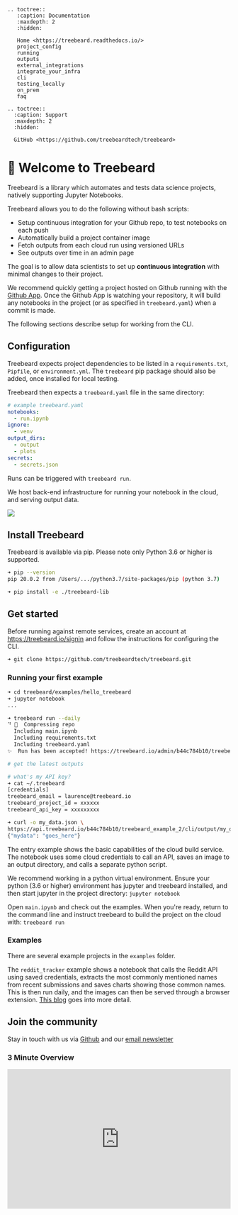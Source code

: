 ```eval_rst
.. toctree::
   :caption: Documentation
   :maxdepth: 2
   :hidden:

   Home <https://treebeard.readthedocs.io/>
   project_config
   running
   outputs
   external_integrations
   integrate_your_infra
   cli
   testing_locally
   on_prem
   faq

.. toctree::
  :caption: Support
  :maxdepth: 2
  :hidden:

  GitHub <https://github.com/treebeardtech/treebeard>

```

# 🌲 Welcome to Treebeard

Treebeard is a library which automates and tests data science projects, natively supporting Jupyter Notebooks.

Treebeard allows you to do the following without bash scripts:

- Setup continuous integration for your Github repo, to test notebooks on each push
- Automatically build a project container image
- Fetch outputs from each cloud run using versioned URLs
- See outputs over time in an admin page

The goal is to allow data scientists to set up **continuous integration** with minimal changes to their project.

We recommend quickly getting a project hosted on Github running with the [Github App](https://github.com/marketplace/treebeard-build). Once the Github App is watching your repository, it will build any notebooks in the project (or as specified in `treebeard.yaml`) when a commit is made.

The following sections describe setup for working from the CLI.

## Configuration

Treebeard expects project dependencies to be listed in a `requirements.txt`, `Pipfile`, or `environment.yml`. The `treebeard` pip package should also be added, once installed for local testing.

Treebeard then expects a `treebeard.yaml` file in the same directory:

```yaml
# example treebeard.yaml
notebooks:
  - run.ipynb
ignore:
  - venv
output_dirs:
  - output
  - plots
secrets:
  - secrets.json
```

Runs can be triggered with `treebeard run`.

We host back-end infrastructure for running your notebook in the cloud, and serving output data.

![](https://treebeard.io/static/slack_integration-ba8ff89332c2e14c928973a841842e5b.png)

## Install Treebeard

Treebeard is available via pip. Please note only Python 3.6 or higher is supported.

```bash
➜ pip --version
pip 20.0.2 from /Users/.../python3.7/site-packages/pip (python 3.7)
```

```bash
➜ pip install -e ./treebeard-lib
```

## Get started

Before running against remote services, create an account at https://treebeard.io/signin and follow the instructions for configuring the CLI.

```bash
➜ git clone https://github.com/treebeardtech/treebeard.git
```

### Running your first example

```bash
➜ cd treebeard/examples/hello_treebeard
➜ jupyter notebook
...

➜ treebeard run --daily
⠙ 🌲  Compressing repo
  Including main.ipynb
  Including requirements.txt
  Including treebeard.yaml
✨  Run has been accepted! https://treebeard.io/admin/b44c784b10/treebeard_example_2/cf7a1475-6105-42b6-abeb-ba71420c6a55

# get the latest outputs

# what's my API key?
➜ cat ~/.treebeard
[credentials]
treebeard_email = laurence@treebeard.io
treebeard_project_id = xxxxxx
treebeard_api_key = xxxxxxxxx

➜ curl -o my_data.json \
https://api.treebeard.io/b44c784b10/treebeard_example_2/cli/output/my_data.json?api_key=xxxxxxxxxx
{"mydata": "goes_here"}
```

The entry example shows the basic capabilities of the cloud build service.  
The notebook uses some cloud credentials to call an API, saves an image to an output directory, and calls a separate python script.

We recommend working in a python virtual environment. Ensure your python (3.6 or higher) environment has jupyter and treebeard installed, and then start jupyter in the project directory:
`jupyter notebook`

Open `main.ipynb` and check out the examples. When you're ready, return to the command line and instruct treebeard to build the project on the cloud with:
`treebeard run`

### Examples

There are several example projects in the `examples` folder.

The `reddit_tracker` example shows a notebook that calls the Reddit API using saved credentials, extracts the most commonly mentioned names from recent submissions and saves charts showing those common names. This is then run daily, and the images can then be served through a browser extension. [This blog]("https://towardsdatascience.com/how-to-track-sentiment-on-reddit-with-python-and-a-chrome-extension-a623d63e3a1d?gi=90de4fb3934a") goes into more detail.

## Join the community

Stay in touch with us via [Github](https://github.com/treebeardtech/treebeard) and our [email newsletter](https://treebeard.io/contact)

### 3 Minute Overview

<div style="width: 100%; height: 0px; position: relative; padding-bottom: 62.500%;"><iframe src="https://streamable.com/s/37o5e/lsjslt" frameborder="0" width="100%" height="100%" allowfullscreen style="width: 100%; height: 100%; position: absolute;"></iframe>
<br></br></div>
